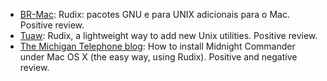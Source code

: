   * [BR-Mac](http://br-mac.org/2011/02/rudix-pacotes-gnu-e-para-unix-adicionais-para-o-mac/): Rudix: pacotes GNU e para UNIX adicionais para o Mac. Positive review.
  * [Tuaw](http://www.tuaw.com/2010/05/04/rudix-a-lightweight-way-to-add-new-unix-utilities/): Rudix, a lightweight way to add new Unix utilities. Positive review.
  * [The Michigan Telephone blog](http://michigantelephone.wordpress.com/2008/03/25/how-to-install-midnight-commander-under-mac-os-x-the-easy-way-using-rudix/): How to install Midnight Commander under Mac OS X (the easy way, using Rudix). Positive and negative review.